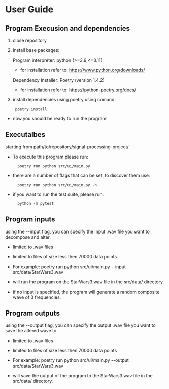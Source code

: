 # User Guide

## Program Execusion and dependencies 

1. close repository 
2. install base packages:

    Program interpreter: python (>=3.9,<=3.11)
    - for installation refer to: https://www.python.org/downloads/

    Dependency Installer: Poetry (version 1.4.2)
    - for installation refer to: https://python-poetry.org/docs/

3. install dependencies using poetry using comand:
        
        poetry install

- now you should be ready to run the program!

## Executalbes

starting from path/to/repository/signal-processing-project/

- To execute this program please run: 

        poetry run python src/ui/main.py

- there are a number of flags that can be set, to discover them use:

        poetry run python src/ui/main.py -h

- if you want to run the test suite, please run: 

        python -m pytest


## Program inputs

using the --input flag, you can specify the input .wav file you want to decompose and alter.
- limited to .wav files
- limited to files of size less then 70000 data points

- For example:
        poetry run python src/ui/main.py --input src/data/StarWars3.wav
- will run the program on the StarWars3.wav file in the src/data/ directory.

- if no input is specified, the program will generate a random composite wave of 3 frequencies.

## Program outputs

using the --output flag, you can specify the output .wav file you want to save the altered wave to.
- limited to .wav files
- limited to files of size less then 70000 data points

- For example:
        poetry run python src/ui/main.py --output src/data/StarWars3.wav
- will save the output of the program to the StarWars3.wav file in the src/data/ directory.





